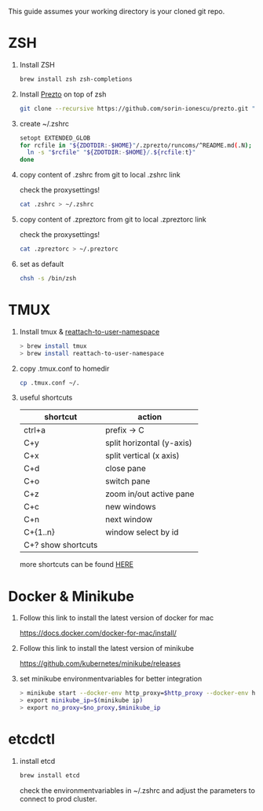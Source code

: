 This guide assumes your working directory is your cloned git repo.
# ZSH

1. Install ZSH

    ```sh
    brew install zsh zsh-completions
    ```
2. Install [Prezto] on top of zsh

    ```sh
    git clone --recursive https://github.com/sorin-ionescu/prezto.git "${ZDOTDIR:-$HOME}/.zprezto"
    ```
3. create ~/.zshrc

    ```sh
    setopt EXTENDED_GLOB
    for rcfile in "${ZDOTDIR:-$HOME}"/.zprezto/runcoms/^README.md(.N); do
      ln -s "$rcfile" "${ZDOTDIR:-$HOME}/.${rcfile:t}"
    done
    ```
4. copy content of .zshrc from git to local .zshrc link

    check the proxysettings!
    ```sh
    cat .zshrc > ~/.zshrc
    ```
5. copy content of .zpreztorc from git to local .zpreztorc link

    check the proxysettings!
    ```sh
    cat .zpreztorc > ~/.preztorc
    ```
6. set as default

    ```sh
    chsh -s /bin/zsh
    ```

# TMUX

1. Install tmux & [reattach-to-user-namespace]

    ```sh
    > brew install tmux
    > brew install reattach-to-user-namespace
    ```

2. copy .tmux.conf to homedir

    ```sh
    cp .tmux.conf ~/.
    ```
3. useful shortcuts 

    | shortcut | action |
    | ------ | ------ |
    | ctrl+a | prefix -> C |
    | C+y | split horizontal (y-axis) |
    | C+x | split vertical (x axis) |
    | C+d | close pane |
    | C+o | switch pane |
    | C+z | zoom in/out active pane |
    | C+c | new windows |
    | C+n | next window |
    | C+{1..n} | window select by id |
    | C+? show shortcuts |

    more shortcuts can be found [HERE]

# Docker & Minikube
1. Follow this link to install the latest version of docker for mac

    https://docs.docker.com/docker-for-mac/install/

2. Follow this link to install the latest version of minikube

    https://github.com/kubernetes/minikube/releases


3. set minikube environmentvariables for better integration
    ```sh
    > minikube start --docker-env http_proxy=$http_proxy --docker-env https_proxy=$https_proxy --docker-env       no_proxy=$no_proxy
    > export minikube_ip=$(minikube ip)
    > export no_proxy=$no_proxy,$minikube_ip
    ```

# etcdctl
1. install etcd 
    ```sh
    brew install etcd
    ````
    check the environmentvariables in ~/.zshrc and adjust the parameters to connect to prod cluster. 


[Prezto]: https://github.com/sorin-ionescu/prezto
[HERE]: https://gist.github.com/MohamedAlaa/2961058
[reattach-to-user-namespace]: https://github.com/ChrisJohnsen/tmux-MacOSX-pasteboard
